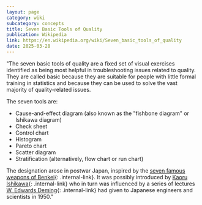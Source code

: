 ```yaml
---
layout: page
category: wiki
subcategory: concepts
title: Seven Basic Tools of Quality
publication: Wikipedia
link: https://en.wikipedia.org/wiki/Seven_basic_tools_of_quality
date: 2025-03-28
---
```


"The seven basic tools of quality are a fixed set of visual exercises identified as being most helpful in troubleshooting issues related to quality. They are called basic because they are suitable for people with little formal training in statistics and because they can be used to solve the vast majority of quality-related issues.

The seven tools are:

* Cause-and-effect diagram (also known as the "fishbone diagram" or Ishikawa diagram)
* Check sheet
* Control chart
* Histogram
* Pareto chart
* Scatter diagram
* Stratification (alternatively, flow chart or run chart)

The designation arose in postwar Japan, inspired by the [seven famous weapons of Benkei](/seven-weapons-of-benkei/){: .internal-link}. It was possibly introduced by [Kaoru Ishikawa](/kaoru-ishikawa/){: .internal-link} who in turn was influenced by a series of lectures [W. Edwards Deming](/w-edwards-deming/){: .internal-link} had given to Japanese engineers and scientists in 1950."
